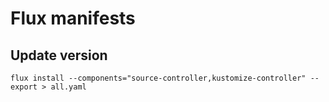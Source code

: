# Flux manifests

## Update version

```shell
flux install --components="source-controller,kustomize-controller" --export > all.yaml
```
